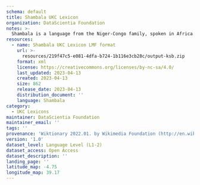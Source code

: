 ```yaml
---
schema: default
title: Shambala UKC Lexicon
organization: DataScientia Foundation
notes: >-
  Shambala is a language from the Niger-Congo family, spoken in Africa. The UKC Lexicon of Shambala is represented as a lexico-semantic network. It consists of words, word senses, synsets, as well as sense-level and synset-level relationships.
resources:
  - name: Shambala UKC Lexicon LMF format
    url: >-
      resources/219f47c5-e081-4dfa-b724-1b116e3cb28c/output-ksb.zip
    format: xml
    license: https://creativecommons.org/licenses/by-nc-sa/4.0/
    last_updated: 2023-04-13
    created: 2023-04-13
    size: 862
    release_date: 2023-04-13
    distribution_document: ''
    language: Shambala
category:
  - UKC Lexicons
maintainer: DataScientia Foundation
maintainer_email: ''
tags: ''
provenance: 'Wiktionary 2022.01. by Wikimedia Foundation (http://en.wiktionary.org); KinDiv: Kinship Diversity 1.0 by Temuulen Khishigsuren (http://ukc.disi.unitn.it/index.php/kinship/); Princeton WordNet 2.1 by Princeton University (https://wordnet.princeton.edu)'
version: '1.0'
dataset_level: Language Level (L1-2)
dataset_access: Open Access
dataset_description: ''
landing_page: ''
latitude_map: -4.75
longitude_map: 39.17
---
```

